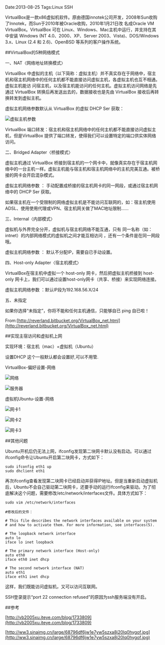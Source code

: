 Date:2013-08-25
Tags:Linux SSH

VirtualBox是一款x86虚拟机软件。原由德国innotek公司开发，2008年Sun收购了Innotek，而Sun于2010年被Oracle收购，2010年1月21日改 名成Oracle VM VirtualBox。VirtualBox 可在 Linux、Windows、Mac主机中运行，并支持在其中安装 Windows (NT 4.0、2000、XP、Server 2003、Vista)、DOS/Windows 3.x、Linux (2.4 和 2.6)、OpenBSD 等系列的客户操作系统。

##VirtualBox的5种网络模式

一、NAT〈网络地址转换模式〉

VirtualBox 中虚拟的主机（以下简称：虚拟主机）并不真实存在于网络中，宿主机和宿主机网络中的任何主机都不能直接访问虚拟主机，各虚拟主机也互不相通。虚拟主机能访 问宿主机，以及宿主机能访问的任何主机。虚拟主机访问网络是先通过 VirtualBox 转换后再发送出去的，数据接收也是先由 VirtualBox 接收后再转换转发到虚拟主机。

虚拟主机网络参数默认从 VirtualBox 的虚拟 DHCP Ser 获取：

![虚拟主机参数](http://ww2.sinaimg.cn/large/68796df6jw1e7yvmjuil3j209h02d3yl.jpg)
 
VirtualBox 端口转发：宿主机和宿主机网络中的任何主机都不能直接访问虚拟主机，但是VirtualBox 提供了端口转发，使得我们可以设置特定的端口供实体网络访问。

二、Bridged Adapter〈桥接模式〉

虚拟主机通过 VirtualBox 桥接到宿主机的一个网卡中，就像真实存在于宿主机网络中的一台主机一样。虚拟主机能与宿主机和宿主机网络中的主机完美互通。被桥接的网卡会开启混杂模式。

虚拟主机网络参数 ： 手动配置成桥接的宿主机网卡的同一网段，或通过宿主机网络中的 DHCP Ser 获取。

如果宿主机在一个受限制的网络虚拟主机是不能访问互联网的，如：宿主机使用ADSL、使用使用代理或VPN、宿主机网关做了MAC地址限制……

三、Internal〈内部模式〉

虚拟机与外界完全分开，虚拟机与宿主机网络不能互通，只有 同一名称（如：intnet）的内部网络模式的虚拟机之间才能互相访问 ，还有一个条件是在同一网段哦。

虚拟主机网络参数 ： 默认不分配IP，需要自已手动设置。

四、Host-only Adapter〈宿主机模式〉

VirtualBox在宿主机中虚拟一个 host-only 网卡，然后把虚拟主机桥接到 host-only 网卡上，我们可以通过设置host-only网卡（共享、桥接）来实现网络连接。

虚拟主机网络参数 ：默认IP段为192.168.56.X/24

五、未指定

如果你选择“未指定”，你将不能和任何主机通信，只能够自已 ping 自已啦！

From:[http://reverland.bitbucket.org/VirtualBox_net.html](http://reverland.bitbucket.org/VirtualBox_net.html)

##实现主宿访问和虚拟机上网

实现环境：宿主机（mac）+虚拟机（Ubuntu）

设置DHCP 这个一般默认都会设置好,可以不用管.

VirtualBox-偏好设置-网络

![网络](http://ww2.sinaimg.cn/large/68796df6jw1e7yw0ijr04j20m80ifach.jpg)

![服务器](http://ww3.sinaimg.cn/large/68796df6jw1e7yw2ev37yj20lu0i4tbk.jpg)

虚拟机Ubuntu-设置-网络

![网卡1](http://ww3.sinaimg.cn/large/68796df6jw1e7yw45wtapj20m00i8dil.jpg)

![网卡2](http://ww1.sinaimg.cn/large/68796df6jw1e7yw5bwb0zj20lx0i4whb.jpg)

![网卡3](http://ww3.sinaimg.cn/large/68796df6jw1e7yw5szxa8j20lq0hygof.jpg)


##其他问题

Ubuntu开机后仍无法上网，ifconfig发现第二块网卡默认没有启动。可以通过ifconfig命令让Ubuntu开启第二块网卡，方式如下：

	sudo ifconfig eth1 up
	sudo dhclient eth1

再次ifconfig查看发现第二块网卡已经启动并获得IP地址。但是当重新启动虚拟机后，Ubuntu不会自己驱动第二块网卡，还要手动的运行ifconfig来驱动。为了彻底解决这个问题，需要修改/etc/network/interfaces文件。具体方式如下：

	sudo vim /etc/network/interfaces
	
	#修改后的文件：

    # This file describes the network interfaces available on your system
    # and how to activate them. For more information, see interfaces(5).

    # The loopback network interface
    auto lo
    iface lo inet loopback

    # The primary network interface (Host-only)
    auto eth0
    iface eth0 inet dhcp

    # The second network interface (NAT)
    auto eth1
    iface eth1 inet dhcp

这样，我们既能访问虚拟机，又可以访问互联网。

SSH登录提示“port 22 connection refused”的原因为ssh服务端没有开启。

##参考

[http://vb2005xu.iteye.com/blog/1733809](http://vb2005xu.iteye.com/blog/1733809)

[http://ww3.sinaimg.cn/large/68796df6jw1e7yw5szxa8j20lq0hygof.jpg](http://ww3.sinaimg.cn/large/68796df6jw1e7yw5szxa8j20lq0hygof.jpg)